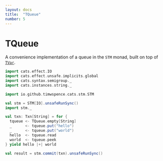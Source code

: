 ```yaml
---
layout: docs
title:  "TQueue"
number: 5
---
```


# TQueue

A convenience implementation of a queue in the `STM` monad, built on top of
[`TVar`](tvar.html).

```scala mdoc
import cats.effect.IO
import cats.effect.unsafe.implicits.global
import cats.syntax.semigroup._
import cats.instances.string._

import io.github.timwspence.cats.stm.STM

val stm = STM[IO].unsafeRunSync()
import stm._

val txn: Txn[String] = for {
  tqueue <- TQueue.empty[String]
  _      <- tqueue.put("hello")
  _      <- tqueue.put("world")
  hello  <- tqueue.read
  world  <- tqueue.peek
} yield hello |+| world

val result = stm.commit(txn).unsafeRunSync()
```
